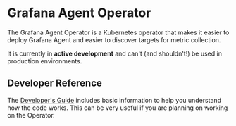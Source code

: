 # Grafana Agent Operator

The Grafana Agent Operator is a Kubernetes operator that makes it easier to
deploy Grafana Agent and easier to discover targets for metric collection.

It is currently in **active development** and can't (and shouldn't!) be used in
production environments.

## Developer Reference

The [Developer's Guide](./DEVELOPMENT.md) includes basic information to help you
understand how the code works. This can be very useful if you are planning on
working on the Operator.
